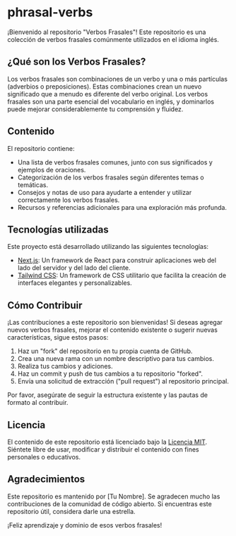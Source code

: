 # phrasal-verbs

¡Bienvenido al repositorio "Verbos Frasales"! Este repositorio es una colección de verbos frasales comúnmente utilizados en el idioma inglés.

## ¿Qué son los Verbos Frasales?

Los verbos frasales son combinaciones de un verbo y una o más partículas (adverbios o preposiciones). Estas combinaciones crean un nuevo significado que a menudo es diferente del verbo original. Los verbos frasales son una parte esencial del vocabulario en inglés, y dominarlos puede mejorar considerablemente tu comprensión y fluidez.

## Contenido

El repositorio contiene:

- Una lista de verbos frasales comunes, junto con sus significados y ejemplos de oraciones.
- Categorización de los verbos frasales según diferentes temas o temáticas.
- Consejos y notas de uso para ayudarte a entender y utilizar correctamente los verbos frasales.
- Recursos y referencias adicionales para una exploración más profunda.

## Tecnologías utilizadas

Este proyecto está desarrollado utilizando las siguientes tecnologías:

- [Next.js](https://nextjs.org): Un framework de React para construir aplicaciones web del lado del servidor y del lado del cliente.
- [Tailwind CSS](https://tailwindcss.com): Un framework de CSS utilitario que facilita la creación de interfaces elegantes y personalizables.

## Cómo Contribuir

¡Las contribuciones a este repositorio son bienvenidas! Si deseas agregar nuevos verbos frasales, mejorar el contenido existente o sugerir nuevas características, sigue estos pasos:

1. Haz un "fork" del repositorio en tu propia cuenta de GitHub.
2. Crea una nueva rama con un nombre descriptivo para tus cambios.
3. Realiza tus cambios y adiciones.
4. Haz un commit y push de tus cambios a tu repositorio "forked".
5. Envía una solicitud de extracción ("pull request") al repositorio principal.

Por favor, asegúrate de seguir la estructura existente y las pautas de formato al contribuir.

## Licencia

El contenido de este repositorio está licenciado bajo la [Licencia MIT](LICENSE.md). Siéntete libre de usar, modificar y distribuir el contenido con fines personales o educativos.

## Agradecimientos

Este repositorio es mantenido por [Tu Nombre]. Se agradecen mucho las contribuciones de la comunidad de código abierto. Si encuentras este repositorio útil, considera darle una estrella.

¡Feliz aprendizaje y dominio de esos verbos frasales!

